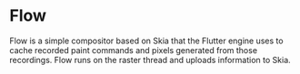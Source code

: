 # Flow

Flow is a simple compositor based on Skia that the Flutter engine uses to cache
recorded paint commands and pixels generated from those recordings. Flow runs on
the raster thread and uploads information to Skia.
